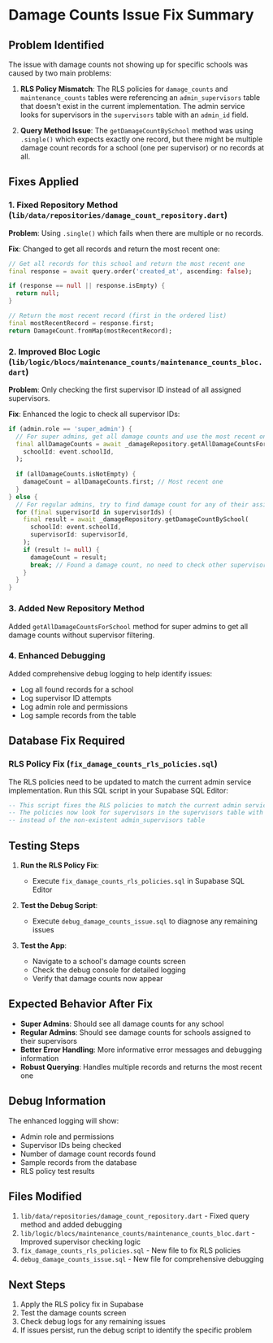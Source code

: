 # Damage Counts Issue Fix Summary

## Problem Identified

The issue with damage counts not showing up for specific schools was caused by two main problems:

1. **RLS Policy Mismatch**: The RLS policies for `damage_counts` and `maintenance_counts` tables were referencing an `admin_supervisors` table that doesn't exist in the current implementation. The admin service looks for supervisors in the `supervisors` table with an `admin_id` field.

2. **Query Method Issue**: The `getDamageCountBySchool` method was using `.single()` which expects exactly one record, but there might be multiple damage count records for a school (one per supervisor) or no records at all.

## Fixes Applied

### 1. Fixed Repository Method (`lib/data/repositories/damage_count_repository.dart`)

**Problem**: Using `.single()` which fails when there are multiple or no records.

**Fix**: Changed to get all records and return the most recent one:

```dart
// Get all records for this school and return the most recent one
final response = await query.order('created_at', ascending: false);

if (response == null || response.isEmpty) {
  return null;
}

// Return the most recent record (first in the ordered list)
final mostRecentRecord = response.first;
return DamageCount.fromMap(mostRecentRecord);
```

### 2. Improved Bloc Logic (`lib/logic/blocs/maintenance_counts/maintenance_counts_bloc.dart`)

**Problem**: Only checking the first supervisor ID instead of all assigned supervisors.

**Fix**: Enhanced the logic to check all supervisor IDs:

```dart
if (admin.role == 'super_admin') {
  // For super admins, get all damage counts and use the most recent one
  final allDamageCounts = await _damageRepository.getAllDamageCountsForSchool(
    schoolId: event.schoolId,
  );
  
  if (allDamageCounts.isNotEmpty) {
    damageCount = allDamageCounts.first; // Most recent one
  }
} else {
  // For regular admins, try to find damage count for any of their assigned supervisors
  for (final supervisorId in supervisorIds) {
    final result = await _damageRepository.getDamageCountBySchool(
      schoolId: event.schoolId,
      supervisorId: supervisorId,
    );
    if (result != null) {
      damageCount = result;
      break; // Found a damage count, no need to check other supervisors
    }
  }
}
```

### 3. Added New Repository Method

Added `getAllDamageCountsForSchool` method for super admins to get all damage counts without supervisor filtering.

### 4. Enhanced Debugging

Added comprehensive debug logging to help identify issues:
- Log all found records for a school
- Log supervisor ID attempts
- Log admin role and permissions
- Log sample records from the table

## Database Fix Required

### RLS Policy Fix (`fix_damage_counts_rls_policies.sql`)

The RLS policies need to be updated to match the current admin service implementation. Run this SQL script in your Supabase SQL Editor:

```sql
-- This script fixes the RLS policies to match the current admin service implementation
-- The policies now look for supervisors in the supervisors table with admin_id field
-- instead of the non-existent admin_supervisors table
```

## Testing Steps

1. **Run the RLS Policy Fix**:
   - Execute `fix_damage_counts_rls_policies.sql` in Supabase SQL Editor

2. **Test the Debug Script**:
   - Execute `debug_damage_counts_issue.sql` to diagnose any remaining issues

3. **Test the App**:
   - Navigate to a school's damage counts screen
   - Check the debug console for detailed logging
   - Verify that damage counts now appear

## Expected Behavior After Fix

- **Super Admins**: Should see all damage counts for any school
- **Regular Admins**: Should see damage counts for schools assigned to their supervisors
- **Better Error Handling**: More informative error messages and debugging information
- **Robust Querying**: Handles multiple records and returns the most recent one

## Debug Information

The enhanced logging will show:
- Admin role and permissions
- Supervisor IDs being checked
- Number of damage count records found
- Sample records from the database
- RLS policy test results

## Files Modified

1. `lib/data/repositories/damage_count_repository.dart` - Fixed query method and added debugging
2. `lib/logic/blocs/maintenance_counts/maintenance_counts_bloc.dart` - Improved supervisor checking logic
3. `fix_damage_counts_rls_policies.sql` - New file to fix RLS policies
4. `debug_damage_counts_issue.sql` - New file for comprehensive debugging

## Next Steps

1. Apply the RLS policy fix in Supabase
2. Test the damage counts screen
3. Check debug logs for any remaining issues
4. If issues persist, run the debug script to identify the specific problem 